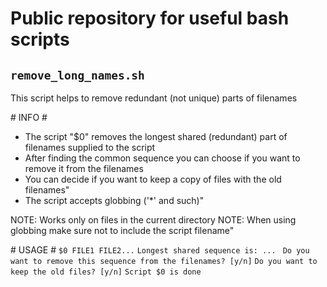 # Public repository for useful bash scripts

## `remove_long_names.sh`

This script helps to remove redundant (not unique) parts of filenames

\# INFO #
* The script "$0" removes the longest shared (redundant) part of filenames supplied to the script
* After finding the common sequence you can choose if you want to remove it from the filenames
* You can decide if you want to keep a copy of files with the old filenames"
* The script accepts globbing ('*' and such)"

NOTE: Works only on files in the current directory
NOTE: When using globbing make sure not to include the script filename"

\# USAGE #
`$0 FILE1 FILE2...`
`Longest shared sequence is: ... `
`Do you want to remove this sequence from the filenames? [y/n]`
`Do you want to keep the old files? [y/n]`
`Script $0 is done`


